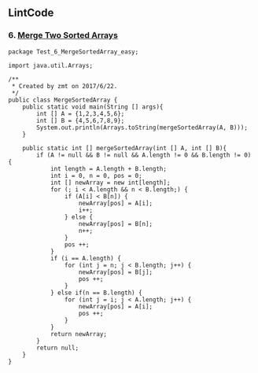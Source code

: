 ## LintCode
### 6. <a href="http://lintcode.com/problem/merge-two-sorted-arrays"> Merge Two Sorted Arrays </a>

	package Test_6_MergeSortedArray_easy;

	import java.util.Arrays;
	
	/**
	 * Created by zmt on 2017/6/22.
	 */
	public class MergeSortedArray {
	    public static void main(String [] args){
	        int [] A = {1,2,3,4,5,6};
	        int [] B = {4,5,6,7,8,9};
	        System.out.println(Arrays.toString(mergeSortedArray(A, B)));
	    }
	
	    public static int [] mergeSortedArray(int [] A, int [] B){
	        if (A != null && B != null && A.length != 0 && B.length != 0) {
	            int length = A.length + B.length;
	            int i = 0, n = 0, pos = 0;
	            int [] newArray = new int[length];
	            for (; i < A.length && n < B.length;) {
	                if (A[i] < B[n]) {
	                    newArray[pos] = A[i];
	                    i++;
	                } else {
	                    newArray[pos] = B[n];
	                    n++;
	                }
	                pos ++;
	            }
	            if (i == A.length) {
	                for (int j = n; j < B.length; j++) {
	                    newArray[pos] = B[j];
	                    pos ++;
	                }
	            } else if(n == B.length) {
	                for (int j = i; j < A.length; j++) {
	                    newArray[pos] = A[i];
	                    pos ++;
	                }
	            }
	            return newArray;
	        }
	        return null;
	    }
	}
